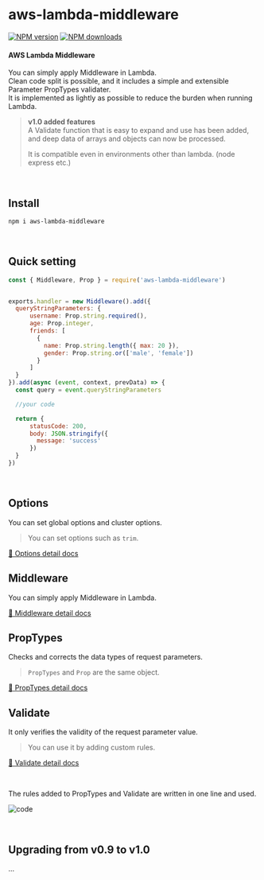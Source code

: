 # aws-lambda-middleware

[![NPM version](https://img.shields.io/npm/v/aws-lambda-middleware.svg)](https://www.npmjs.com/package/aws-lambda-middleware)
[![NPM downloads](https://img.shields.io/npm/dm/aws-lambda-middleware.svg)](https://www.npmjs.com/package/aws-lambda-middleware)

#### AWS Lambda Middleware  
You can simply apply Middleware in Lambda.       
Clean code split is possible, and it includes a simple and extensible Parameter PropTypes validater.  
It is implemented as lightly as possible to reduce the burden when running Lambda.   

> **v1.0 added features**   
> A Validate function that is easy to expand and use has been added, and deep data of arrays and objects can now be processed.   
> 
> It is compatible even in environments other than lambda. (node express etc.)    

&nbsp;

## Install

```bash
npm i aws-lambda-middleware
```
&nbsp;

## Quick setting
```js
const { Middleware, Prop } = require('aws-lambda-middleware')


exports.handler = new Middleware().add({
  queryStringParameters: {
      username: Prop.string.required(),
      age: Prop.integer,
      friends: [
        {
          name: Prop.string.length({ max: 20 }),
          gender: Prop.string.or(['male', 'female'])
        }
      ]
  }
}).add(async (event, context, prevData) => {
  const query = event.queryStringParameters

  //your code

  return {
      statusCode: 200,
      body: JSON.stringify({
        message: 'success'
      })
  }
})
```

&nbsp;

## Options
You can set global options and cluster options.  
> You can set options such as `trim`.   

[📖 Options detail docs](docs/OPTIONS.md)

## Middleware
You can simply apply Middleware in Lambda.   

[📖 Middleware detail docs](docs/MIDDLEWEAR.md)

## PropTypes
Checks and corrects the data types of request parameters.    
> `PropTypes` and `Prop` are the same object.   

[📖 PropTypes detail docs](docs/PROP_TYPES.md)

## Validate
It only verifies the validity of the request parameter value.   
> You can use it by adding custom rules.   

[📖 Validate detail docs](docs/VALIDATE.md)

&nbsp;

The rules added to PropTypes and Validate are written in one line and used.

![code](https://github.com/blaxk/aws-lambda-middleware/assets/16889775/519de528-3cf3-4c70-9695-c9c1f72e81ee)

&nbsp;

## Upgrading from v0.9 to v1.0
...